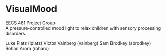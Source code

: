 # VisualMood
EECS 481 Project Group  
A pressure-controlled mood light to relax children with sensory processing disorders.

Luke Platz (lplatz)
Victor Vainberg (vainberg)
Sam Brodkey (sbrodkey)
Rohan Arora (roharo)

